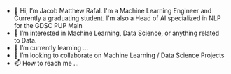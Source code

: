 - 👋 Hi, I’m Jacob Matthew Rafal. I'm a Machine Learning Engineer and Currently a graduating student. I'm also a Head of AI specialized in NLP for the GDSC PUP Main
- 👀 I’m interested in Machine Learning, Data Science, or anything related to Data.
- 🌱 I’m currently learning ...
- 💞️ I’m looking to collaborate on Machine Learning / Data Science Projects
- 📫 How to reach me ...

<!---
JakeCob/JakeCob is a ✨ special ✨ repository because its `README.md` (this file) appears on your GitHub profile.
You can click the Preview link to take a look at your changes.
--->
